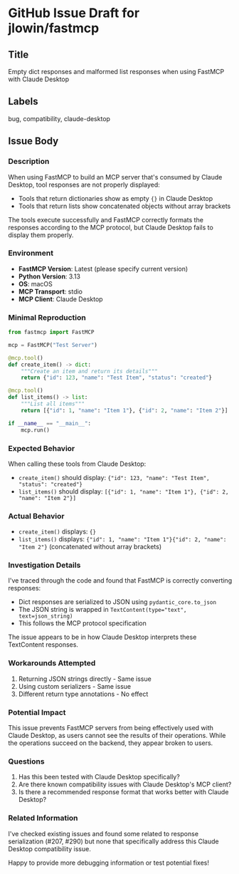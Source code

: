 # GitHub Issue Draft for jlowin/fastmcp

## Title
Empty dict responses and malformed list responses when using FastMCP with Claude Desktop

## Labels
bug, compatibility, claude-desktop

## Issue Body

### Description

When using FastMCP to build an MCP server that's consumed by Claude Desktop, tool responses are not properly displayed:
- Tools that return dictionaries show as empty `{}` in Claude Desktop
- Tools that return lists show concatenated objects without array brackets

The tools execute successfully and FastMCP correctly formats the responses according to the MCP protocol, but Claude Desktop fails to display them properly.

### Environment

- **FastMCP Version**: Latest (please specify current version)
- **Python Version**: 3.13
- **OS**: macOS
- **MCP Transport**: stdio
- **MCP Client**: Claude Desktop

### Minimal Reproduction

```python
from fastmcp import FastMCP

mcp = FastMCP("Test Server")

@mcp.tool()
def create_item() -> dict:
    """Create an item and return its details"""
    return {"id": 123, "name": "Test Item", "status": "created"}

@mcp.tool()
def list_items() -> list:
    """List all items"""
    return [{"id": 1, "name": "Item 1"}, {"id": 2, "name": "Item 2"}]

if __name__ == "__main__":
    mcp.run()
```

### Expected Behavior

When calling these tools from Claude Desktop:
- `create_item()` should display: `{"id": 123, "name": "Test Item", "status": "created"}`
- `list_items()` should display: `[{"id": 1, "name": "Item 1"}, {"id": 2, "name": "Item 2"}]`

### Actual Behavior

- `create_item()` displays: `{}`
- `list_items()` displays: `{"id": 1, "name": "Item 1"}{"id": 2, "name": "Item 2"}` (concatenated without array brackets)

### Investigation Details

I've traced through the code and found that FastMCP is correctly converting responses:
- Dict responses are serialized to JSON using `pydantic_core.to_json`
- The JSON string is wrapped in `TextContent(type="text", text=json_string)`
- This follows the MCP protocol specification

The issue appears to be in how Claude Desktop interprets these TextContent responses.

### Workarounds Attempted

1. Returning JSON strings directly - Same issue
2. Using custom serializers - Same issue
3. Different return type annotations - No effect

### Potential Impact

This issue prevents FastMCP servers from being effectively used with Claude Desktop, as users cannot see the results of their operations. While the operations succeed on the backend, they appear broken to users.

### Questions

1. Has this been tested with Claude Desktop specifically?
2. Are there known compatibility issues with Claude Desktop's MCP client?
3. Is there a recommended response format that works better with Claude Desktop?

### Related Information

I've checked existing issues and found some related to response serialization (#207, #290) but none that specifically address this Claude Desktop compatibility issue.

Happy to provide more debugging information or test potential fixes!
